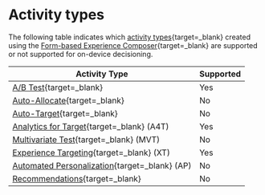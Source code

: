 # Activity types

The following table indicates which [activity types](https://docs.adobe.com/content/help/en/target/using/activities/target-activities-guide.html){target=_blank} created using the [Form-based Experience Composer](https://docs.adobe.com/help/en/target/using/experiences/form-experience-composer.html){target=_blank} are supported or not supported for on-device decisioning.

|Activity Type|Supported|
| --- | --- |
|[A/B Test](https://docs.adobe.com/content/help/en/target/using/activities/abtest/test-ab.html){target=_blank}|Yes|
|[Auto-Allocate](https://docs.adobe.com/content/help/en/target/using/activities/auto-allocate/automated-traffic-allocation.html){target=_blank}|No|
|[Auto-Target](https://docs.adobe.com/content/help/en/target/using/activities/auto-target-to-optimize.html){target=_blank}|No|
|[Analytics for Target](https://docs.adobe.com/content/help/en/target/using/activities/abtest/create/create-a4t.html){target=_blank} (A4T)|Yes|
|[Multivariate Test](https://docs.adobe.com/content/help/en/target/using/activities/multivariate-test/multivariate-testing.html){target=_blank} (MVT)|No|
|[Experience Targeting](https://docs.adobe.com/content/help/en/target/using/activities/experience-targeting/experience-target.html){target=_blank} (XT)|Yes|
|[Automated Personalization](https://docs.adobe.com/content/help/en/target/using/activities/automated-personalization/automated-personalization.html){target=_blank} (AP)|No|
|[Recommendations](https://docs.adobe.com/content/help/en/target/using/recommendations/recommendations.html){target=_blank}|No|


